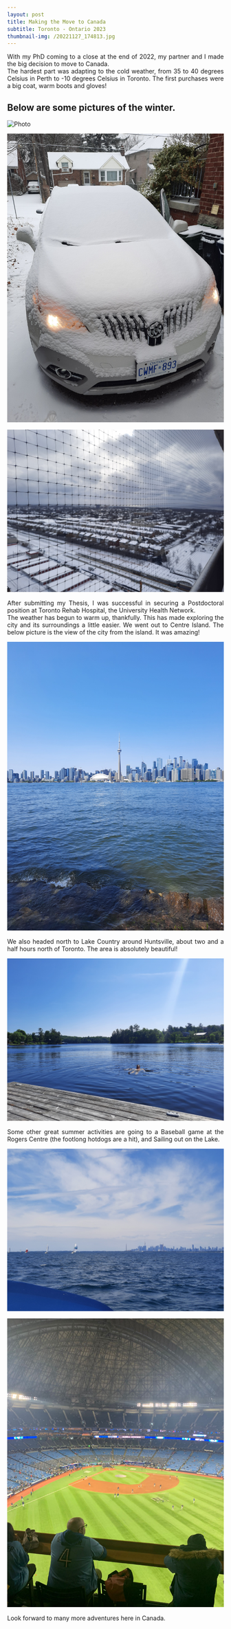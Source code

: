 ```yaml
---
layout: post
title: Making the Move to Canada
subtitle: Toronto - Ontario 2023
thumbnail-img: /20221127_174813.jpg
---
```


<div align="justify"> With my PhD coming to a close at the end of 2022, my partner and I made the big decision to move to Canada.

<div align="justify"> The hardest part was adapting to the cold weather, from 35 to 40 degrees Celsius in Perth to -10 degrees Celsius in Toronto. The first purchases were a big coat, warm boots and gloves! 

## Below are some pictures of the winter.

![Photo](/20221116_073528.jpg)

![Photo](/20221211_103321.jpg)

![Photo](/20230225_092228.jpg)

<div align="justify"> After submitting my Thesis, I was successful in securing a Postdoctoral position at Toronto Rehab Hospital, the University Health Network.

<div align="justify"> The weather has begun to warm up, thankfully. This has made exploring the city and its surroundings a little easier. We went out to Centre Island. The below picture is the view of the city from the island. It was amazing!

![Photo](/20230527_142906.jpg)

<div align="justify"> We also headed north to Lake Country around Huntsville, about two and a half hours north of Toronto. The area is absolutely beautiful!

![Photo](/20230603_161421.jpg)

Some other great summer activities are going to a Baseball game at the Rogers Centre (the footlong hotdogs are a hit), and Sailing out on the Lake.

![Photo](/20230708_123516.jpg)

![Photo](/IMG-20230428-WA0002.jpg)

Look forward to many more adventures here in Canada.
